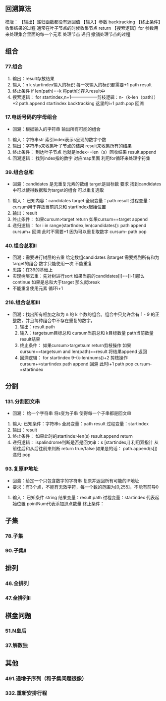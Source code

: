 ## 回溯算法
模版：
    【输出】递归函数都没有返回值
    【输入】参数 backtracking
    【终止条件】收集结果的过程 通常在叶子节点的时候收集节点 return 
    【搜索逻辑】for 参数用来处理集合里面的每一个元素 处理节点 递归 撤销处理节点的过程

## 组合
### 77.组合
1. 输出：result存放结果
2. 输入：n k startindex输入的标识 每一次输入的标识都需要+1 path result
3. 终止条件 if len(path)==k 将path[:]存入result中
4. 搜索逻辑：
    for startindex,n+1——————剪枝逻辑：n-（k-len（path））+2 
        path.append startindex
        backtracking 这里的i+1
        path.pop 回溯


### 17.电话号码的字母组合
- 回溯：根据输入的字符串 输出所有可能的组合
1. 输入：字符串str 索引index表示s呈现的数字个数
2. 输出：字符串s来收集叶子节点的结果 result来收集所有的结果
3. 终止条件：
    到达叶子节点 也就是index==len（s）回收结果 result.append
4. 回溯逻辑：
    找到index指的数字 对应map里面
    利用for循环来处理字符集

### 39.组合总和
- 回溯：candidates 是无重复元素的数组 target是目标数 要求 找到candidates中可以使得数据和为target的组合 可以重复选取
1. 输入：
    已知内容：candidates target 
    全局变量：path result
    过程变量：cursum用于存放当前的总和 startIndex起始位置
2. 输出：result
3. 终止条件：
    如果cursum>target return
    如果cursum==target append
4. 递归逻辑：
    for i in range(startIndex,len(candidates)):
        path append
        cursum+
        回溯 此时不需要+1 因为可以重复取数字
        cursum-
        path pop

### 40.组合总和Ⅱ
- 回溯：需要进行树层的去重 给定数组candidates 和target 需要找到所有和为target的组合 数字只能使用一次 不能重复
- 思路：在39的基础上 
- 实现树层去重：先对树进行sort 如果当前的candidates[i]==[i-1]那么continue 如果是总和大于target 那么就break
- 不能重复使用元素 循环i+1



### 216.组合总和Ⅲ
- 回溯：找出所有相加之和为 n 的 k 个数的组合。组合中只允许含有 1 - 9 的正整数，并且每种组合中不存在重复的数字。
    1. 输出：result path
    2. 输入：targetsum目标总和 cursum当前总和 k目标数量 path当前数量 result结果
    3. 终止条件：
        如果cursum>targetsum return剪枝操作
        如果cursum==targetsum and len(path)==result
            将结果append 返回
    4. 回溯逻辑：
        for startindex 9-(k-len(nums))+2 剪枝操作
            cursum+=startindex
            path append
            回溯 此时i+1
            path pop
            cursum-=startindex

## 分割
### 131.分割回文串
- 回溯： 给一个字符串 将s变为子串 使得每一个子串都是回文串
1. 输入:
    已知条件：字符串s
    全局变量：path result
    过程变量：startindex
2. 输出：result
3. 终止条件：
    如果此时的startinde>len(s) result.append return
4. 递归逻辑：
    ispalindrome判断是否是回文串：s [startindex,i] 
        利用双指针 从前往后和从后往前来判断 return true/false
    如果是的话：
        path.append(s[])
        递归
        pop

### 93.复原IP地址
- 回溯：给定一个只包含数字的字符串 复原并返回所有可能的IP地址
- 要求：有3个点，不能有无效字符，每一个数的范围为[0,255]，不能有前导0
1. 输入：
    已知条件 string
    结果变量：result path
    过程变量：startindex 代表起始位置 pointNum代表添加逗点数量
    终止条件：
## 子集
### 78.子集

### 90.子集Ⅱ

## 排列
### 46.全排列

### 47.全排列Ⅱ

## 棋盘问题
### 51.N皇后

### 37.解数独

## 其他
### 491.递增子序列（和子集问题很像）

### 332.重新安排行程
